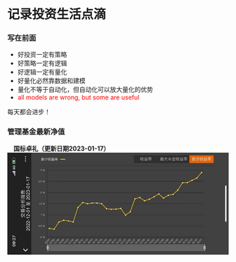 # 记录投资生活点滴
### 写在前面
  - 好投资一定有策略
  - 好策略一定有逻辑
  - 好逻辑一定有量化
  - 好量化必然靠数据和建模
  - 量化不等于自动化，但自动化可以放大量化的优势
  - <font color=#FF0000> all models are wrong, but some are useful</font>

<p>每天都会进步！</p>

### 管理基金最新净值
&emsp;**国标卓礼（更新日期2023-01-17）**  
![](https://github.com/AIdancer/lifeasquant/blob/main/pictures/%E5%8D%93%E7%A4%BC20230117.jpg)
